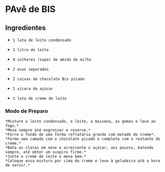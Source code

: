 # PAvê de BIS 

## Ingredientes

 -     1 lata de leite condensado
 -     1 litro de leite
 -     4 colheres (sopa) de amido de milho
 -     2 ovos separados
 -     2 caixas de chocolate Bis picado
 -     1 xícara de açúcar
 -     1 lata de creme de leite

### Modo de Preparo

    *Misture o leite condensado, o leite, a maisena, as gemas e leve ao fogo.*
    *Mexa sempre até engrossar e reserve.*
    *Forre o fundo de uma forma refratária grande com metade do creme*.
    *Forme uma camada com o chocolate picado e complete com o restante do creme.*
    *Bata as claras em neve e acrescente o açúcar, aos poucos, batendo sempre, até obter um suspiro firme.*
    *Junte o creme de leite e mexa bem.*
    *Coloque essa mistura por cima do creme e leve à geladeira até a hora de servir.*
